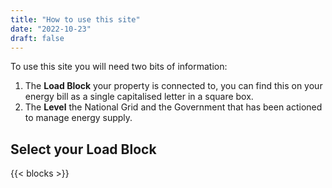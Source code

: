 ```yaml
---
title: "How to use this site"
date: "2022-10-23"
draft: false
---
```


To use this site you will need two bits of information:

1. The **Load Block** your property is connected to, you can find this on your energy bill as a single capitalised letter in a square box.
2. The **Level** the National Grid and the Government that has been actioned to manage energy supply.

## Select your Load Block

{{< blocks >}}